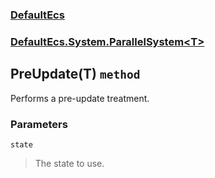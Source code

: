 ### [DefaultEcs](./DefaultEcs.md 'DefaultEcs')
### [DefaultEcs.System.ParallelSystem&lt;T&gt;](./DefaultEcs-System-ParallelSystem-T-.md 'DefaultEcs.System.ParallelSystem&lt;T&gt;')
## PreUpdate(T) `method`
Performs a pre-update treatment.
### Parameters

<a name='DefaultEcs-System-ParallelSystem-T--PreUpdate(T)-state'></a>
`state`
>The state to use.
